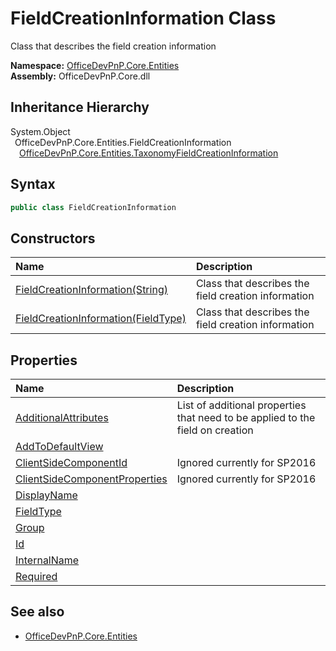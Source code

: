 # FieldCreationInformation Class
 Class that describes the field creation information   

**Namespace:** [OfficeDevPnP.Core.Entities](OfficeDevPnP.Core.Entities.md)  
**Assembly:** OfficeDevPnP.Core.dll  
## Inheritance Hierarchy
System.Object  
&ensp;OfficeDevPnP.Core.Entities.FieldCreationInformation  
&emsp;[OfficeDevPnP.Core.Entities.TaxonomyFieldCreationInformation](OfficeDevPnP.Core.Entities.TaxonomyFieldCreationInformation.md)  
## Syntax
```C#
public class FieldCreationInformation
```
## Constructors
|**Name**|**Description**|
|:-----|:-----|
| [FieldCreationInformation(String)](OfficeDevPnP.Core.Entities.FieldCreationInformation.ctor1.md) |  Class that describes the field creation information 
| [FieldCreationInformation(FieldType)](OfficeDevPnP.Core.Entities.FieldCreationInformation.ctor2.md) |  Class that describes the field creation information 
## Properties
|**Name**|**Description**|
|:-----|:-----|
| [AdditionalAttributes](OfficeDevPnP.Core.Entities.FieldCreationInformation.AdditionalAttributes.md) | List of additional properties that need to be applied to the field on creation
| [AddToDefaultView](OfficeDevPnP.Core.Entities.FieldCreationInformation.AddToDefaultView.md) | 
| [ClientSideComponentId](OfficeDevPnP.Core.Entities.FieldCreationInformation.ClientSideComponentId.md) | Ignored currently for SP2016
| [ClientSideComponentProperties](OfficeDevPnP.Core.Entities.FieldCreationInformation.ClientSideComponentProperties.md) | Ignored currently for SP2016
| [DisplayName](OfficeDevPnP.Core.Entities.FieldCreationInformation.DisplayName.md) | 
| [FieldType](OfficeDevPnP.Core.Entities.FieldCreationInformation.FieldType.md) | 
| [Group](OfficeDevPnP.Core.Entities.FieldCreationInformation.Group.md) | 
| [Id](OfficeDevPnP.Core.Entities.FieldCreationInformation.Id.md) | 
| [InternalName](OfficeDevPnP.Core.Entities.FieldCreationInformation.InternalName.md) | 
| [Required](OfficeDevPnP.Core.Entities.FieldCreationInformation.Required.md) | 
## See also
- [OfficeDevPnP.Core.Entities](OfficeDevPnP.Core.Entities.md)
